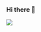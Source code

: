 ### Hi there 👋

![](https://github-readme-stats.vercel.app/api?username=LeiRoF&layout=compact&theme=react&hide=TeX)
